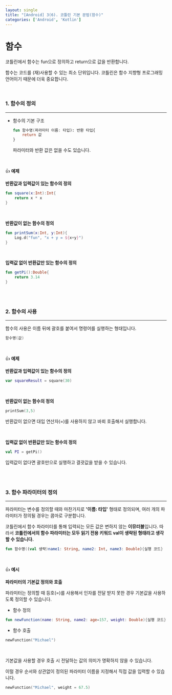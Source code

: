 ```yaml
---
layout: single
title: "[Android] 3(6). 코틀린 기본 문법(함수)"
categories: ['Android', 'Kotlin']
---
```




# 함수

코틀린에서 함수는 fun으로 정의하고 return으로 값을 반환합니다. 

함수는 코드를 (재)사용할 수 있는 최소 단위입니다. 코틀린은 함수 지향형 프로그래밍 언어이기 때문에 더욱 중요합니다. 

<br>

### 1. 함수의 정의

---

* 함수의 기본 구조

  ```kotlin
  fun 함수명(파라미터 이름: 타입): 반환 타입{
      return 값
  }
  ```

  파라미터와 반환 값은 없을 수도 있습니다. 

<br>

👍 **예제**

**반환값과 입력값이 있는 함수의 정의**

```kotlin
fun square(x:Int):Int{
    return x * x
}
```

<br>

**반환값이 없는 함수의 정의**

```kotlin
fun printSum(x:Int, y:Int){
    Log.d("fun", "x + y = ${x+y}")
}
```

<br>

**입력값 없이 반환값만 있는 함수의 정의**

```kotlin
fun getPi():Double{
    return 3.14
}
```

<br>

<br>

### 2. 함수의 사용

---

함수의 사용은 이름 뒤에 괄호를 붙여서 명령어를 실행하는 형태입니다. 

```kotlin
함수명(값)
```

<br>

👍 **예제**

**반환값과 입력값이 있는 함수의 정의**

```kotlin
var squareResult = square(30)
```

<br>

**반환값이 없는 함수의 정의**

```kotlin
printSum(3,5)
```

반환값이 없으면 대입 연산자(=)를 사용하지 않고 바뢰 호출해서 실행합니다. 

<br>

**입력값 없이 반환값만 있는 함수의 정의**

```kotlin
val PI = getPi()
```

입력값이 없다면 괄호만으로 실행하고 결괏값을 받을 수 있습니다. 

<br>

<br>

### 3. 함수 파라미터의 정의

---

파라미터는 변수를 정의할 때와 마찬가지로 **'이름: 타입'** 형태로 정의되며, 여러 개의 파라미터가 정의될 경우는 콤마로 구분합니다. 

코틀린에서 함수 파라미터를 통해 입력되는 모든 값은 변하지 않는 **이뮤터블**입니다. 따라서 **코틀린에서의 함수 파라미터는 모두 읽기 전용 키워드 val이 생략된 형태라고 생각할 수 있습니다.**

```kotlin
fun 함수명((val 생략)name1: String, name2: Int, name3: Double){실행 코드}
```

<br>

👍 **예시**

**파라미터의 기본값 정의와 호출**

파라미터는 정의할 때 등호(=)를 사용해서 인자를 전달 받지 못한 경우 기본값을 사용하도록 정의할 수 있습니다. 

* 함수 정의

```kotlin
fun newFunction(name: String, name2: age=157, weight: Double){실행 코드}
```

* 함수 호출

```kotlin
newFunction("Michael")
```

<br>

기본값을 사용할 경우 호출 시 전달하는 값의 의미가 명확하지 않을 수 있습니다. 

이럴 경우 순서와 상관없이 정의된 파라미터 이름을 지정해서 직접 값을 입력할 수 있습니다. 

```kotlin
newFunction("Michael", weight = 67.5)
```

<br>

<br>

